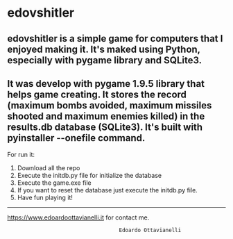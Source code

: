 # edovshitler
edovshitler is a simple game for computers that I enjoyed making it. It's maked using Python, especially with pygame library and SQLite3.
--------------------------
It was develop with pygame 1.9.5 library that helps game creating. It stores the record (maximum bombs avoided, maximum missiles shooted and maximum enemies killed) in the results.db database (SQLite3). It's built with pyinstaller --onefile command.
--------------------------
For run it:
1) Download all the repo
2) Execute the initdb.py file for initialize the database
3) Execute the game.exe file
4) If you want to reset the database just execute the initdb.py file.
5) Have fun playing it!
--------------------------
https://www.edoardoottavianelli.it for contact me.


                                        Edoardo Ottavianelli
